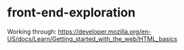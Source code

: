 # front-end-exploration

Working through: https://developer.mozilla.org/en-US/docs/Learn/Getting_started_with_the_web/HTML_basics
